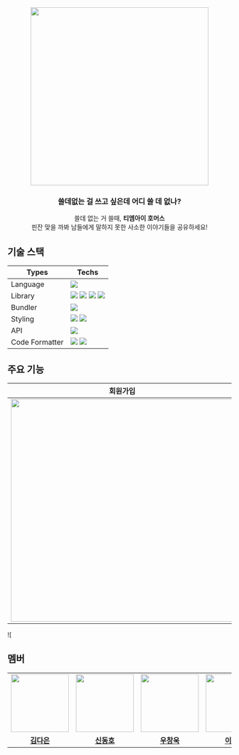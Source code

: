 <div align="center">
  <img width="400px" src="https://raw.githubusercontent.com/prgrms-fe-devcourse/FEDC4_TMI_HOMERS_OFF/649aa133826b24bb8e545579d1c8f4c5e2d5c5fd/public/img/logo.svg"/>
  <h3>쓸데없는 걸 쓰고 싶은데 어디 쓸 데 없나?</h3>
  <span>쓸데 없는 거 쓸때, <strong>티엠아이 호머스</strong></span><br>
   <span>핀잔 맞을 까봐 남들에게 말하지 못한 사소한 이야기들을 공유하세요!</span><br>
</div>


## 기술 스택
| Types       | Techs                               |
| -------------- | ----------------------------------- |
| Language       | <img src="https://img.shields.io/badge/TypeScript-3178C6?style=flat&logo=TypeScript&logoColor=white"/> |
| Library    | <img src="https://img.shields.io/badge/React-61DAFB?style=flat&logo=React&logoColor=white"/> <img src="https://img.shields.io/badge/React Query-FF4154?style=flat&logo=React Query&logoColor=white"/> <img src="https://img.shields.io/badge/React Router-CA4245?style=flat&logo=React Router&logoColor=white"/> <img src="https://img.shields.io/badge/React Hook Form-EC5990?style=flat&logo=reacthookform&logoColor=white"/> |
| Bundler        | <img src="https://img.shields.io/badge/vite-646CFF?style=flat&logo=vite&logoColor=white"/> |
| Styling        | <img src="https://img.shields.io/badge/Tailwind CSS-06B6D4?style=flat&logo=tailwindcss&logoColor=white"/> <img src="https://img.shields.io/badge/storybook-FF4785?style=flat&logo=storybook&logoColor=white"/> |
| API            | <img src="https://img.shields.io/badge/axios-5A29E4?style=flat&logo=axios&logoColor=white"/> |
| Code Formatter | <img src="https://img.shields.io/badge/eslint-4B32C3?style=flat&logo=eslint&logoColor=white"/> <img src="https://img.shields.io/badge/prettier-F7B93E?style=flat&logo=prettier&logoColor=white"/>|

## 주요 기능
| 회원가입        |           글작성            |            글, 유저 검색            |
| -------------- | ----------------------------------- |----------------------------------- |
|  <img height="500px" src="https://github.com/prgrms-fe-devcourse/FEDC4_TMI_HOMERS_OFF/assets/104294861/977a781e-9794-4ff3-9dd4-3abe3198cdba">  |   <img height="500px" src="https://github.com/prgrms-fe-devcourse/FEDC4_TMI_HOMERS_OFF/assets/104294861/63f846f7-cf4b-4513-a4cf-06a0b6fb371c">  |   <img height="500px" src="https://github.com/prgrms-fe-devcourse/FEDC4_TMI_HOMERS_OFF/assets/104294861/77aec5d1-0997-4562-acb2-0a5c5c3f4b91">  |

![
## 멤버


<table>
 <tr>
    <td align="center"><a href="https://github.com/GBAJS754"><img src="https://avatars.githubusercontent.com/GBAJS754" width="130px;" alt=""></a></td>
    <td align="center"><a href="https://github.com/khakhid"><img src="https://avatars.githubusercontent.com/khakhid" width="130px;" alt=""></a></td>
    <td align="center"><a href="https://github.com/wukdddang"><img src="https://avatars.githubusercontent.com/wukdddang" width="130px;" alt=""></a></td>
    <td align="center"><a href="https://github.com/colorkite10"><img src="https://avatars.githubusercontent.com/colorkite10" width="130px;" alt=""></a></td>
    <td align="center"><a href="https://github.com/DongjaJ"><img src="https://avatars.githubusercontent.com/DongjaJ" width="130px;" alt=""></a></td>
  </tr>
  <tr>
    <td align="center"><a href="https://github.com/GBAJS754"><b>김다은</b></a></td>
    <td align="center"><a href="https://github.com/khakhid"><b>신동호</b></a></td>
    <td align="center"><a href="https://github.com/wukdddang"><b>우창욱<b></b></a></td>
    <td align="center"><a href="https://github.com/colorkite10"><b>이채연</b></a></td>
    <td align="center"><a href="https://github.com/DongjaJ"><b>정동환</b></a></td>
  </tr>
</table>

